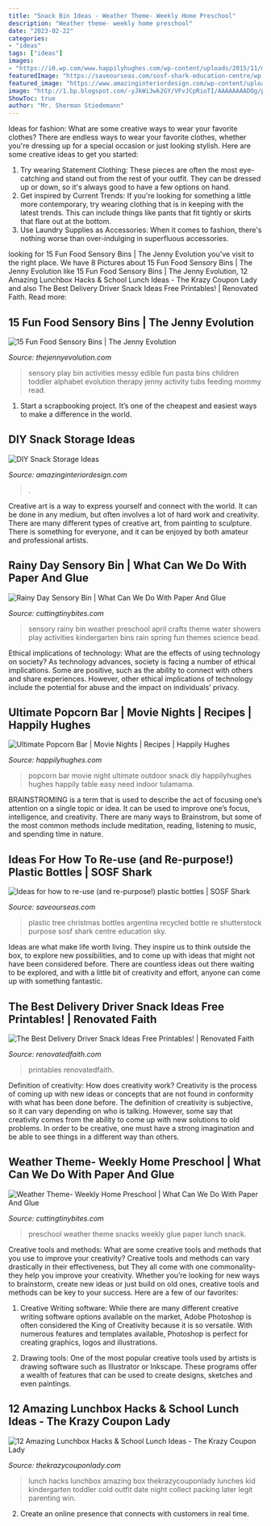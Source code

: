 ```yaml
---
title: "Snack Bin Ideas - Weather Theme- Weekly Home Preschool"
description: "Weather theme- weekly home preschool"
date: "2023-02-22"
categories:
- "ideas"
tags: ["ideas"]
images:
- "https://i0.wp.com/www.happilyhughes.com/wp-content/uploads/2015/11/movienightpopcornbar2.jpg?resize=1060%2C742&amp;ssl=1"
featuredImage: "https://saveourseas.com/sosf-shark-education-centre/wp-content/uploads/sites/3/shutterstock-332831225-683x1024.jpg"
featured_image: "https://www.amazinginteriordesign.com/wp-content/uploads/2020/01/fi-6.jpg"
image: "http://1.bp.blogspot.com/-yJkWi3wk2GY/VFvJCpRioTI/AAAAAAAADOg/pyziUuwiRYU/s1600/RainyDaySensoryBin3.png"
ShowToc: true
author: "Mr. Sherman Stiedemann"
---
```



Ideas for fashion: What are some creative ways to wear your favorite clothes?
There are endless ways to wear your favorite clothes, whether you're dressing up for a special occasion or just looking stylish. Here are some creative ideas to get you started: 
1. Try wearing Statement Clothing: These pieces are often the most eye-catching and stand out from the rest of your outfit. They can be dressed up or down, so it's always good to have a few options on hand. 
2. Get inspired by Current Trends: If you're looking for something a little more contemporary, try wearing clothing that is in keeping with the latest trends. This can include things like pants that fit tightly or skirts that flare out at the bottom. 
3. Use Laundry Supplies as Accessories: When it comes to fashion, there's nothing worse than over-indulging in superfluous accessories.

	

		
looking for 15 Fun Food Sensory Bins | The Jenny Evolution you've visit to the right place. We have 8 Pictures about 15 Fun Food Sensory Bins | The Jenny Evolution like 15 Fun Food Sensory Bins | The Jenny Evolution, 12 Amazing Lunchbox Hacks &amp; School Lunch Ideas - The Krazy Coupon Lady and also The Best Delivery Driver Snack Ideas Free Printables! | Renovated Faith. Read more:
		
    
## 15 Fun Food Sensory Bins | The Jenny Evolution

<img loading=lazy src="http://www.thejennyevolution.com/wp-content/uploads/2015/07/Sensory-Bin-Heinz-messy-play.jpg" onerror="this.onerror=null;this.src='https://tse1.mm.bing.net/th?id=OIP.0BBGYQ8SSrcpYh-NiwIsiQHaFj&amp;pid=15.1';" alt="15 Fun Food Sensory Bins | The Jenny Evolution">

_Source: thejennyevolution.com_

>sensory play bin activities messy edible fun pasta bins children toddler alphabet evolution therapy jenny activity tubs feeding mommy read. 

	

1. Start a scrapbooking project. It’s one of the cheapest and easiest ways to make a difference in the world.

    
## DIY Snack Storage Ideas

<img loading=lazy src="https://www.amazinginteriordesign.com/wp-content/uploads/2020/01/fi-6.jpg" onerror="this.onerror=null;this.src='https://tse4.mm.bing.net/th?id=OIP.7ENZNNaJF44Q1fWD1itEkQHaKG&amp;pid=15.1';" alt="DIY Snack Storage Ideas">

_Source: amazinginteriordesign.com_

>. 

	

Creative art is a way to express yourself and connect with the world. It can be done in any medium, but often involves a lot of hard work and creativity. There are many different types of creative art, from painting to sculpture. There is something for everyone, and it can be enjoyed by both amateur and professional artists.

    
## Rainy Day Sensory Bin | What Can We Do With Paper And Glue

<img loading=lazy src="http://1.bp.blogspot.com/-yJkWi3wk2GY/VFvJCpRioTI/AAAAAAAADOg/pyziUuwiRYU/s1600/RainyDaySensoryBin3.png" onerror="this.onerror=null;this.src='https://tse1.mm.bing.net/th?id=OIP.Os_GJA_xJZ_M_nRL_qeIfwHaKl&amp;pid=15.1';" alt="Rainy Day Sensory Bin | What Can We Do With Paper And Glue">

_Source: cuttingtinybites.com_

>sensory rainy bin weather preschool april crafts theme water showers play activities kindergarten bins rain spring fun themes science bead. 

	

Ethical implications of technology: What are the effects of using technology on society?
As technology advances, society is facing a number of ethical implications. Some are positive, such as the ability to connect with others and share experiences. However, other ethical implications of technology include the potential for abuse and the impact on individuals’ privacy.

    
## Ultimate Popcorn Bar | Movie Nights | Recipes | Happily Hughes

<img loading=lazy src="https://i0.wp.com/www.happilyhughes.com/wp-content/uploads/2015/11/movienightpopcornbar2.jpg?resize=1060%2C742&amp;ssl=1" onerror="this.onerror=null;this.src='https://tse4.mm.bing.net/th?id=OIP.T7N01MftDxgrOykSl7HnLgHaFL&amp;pid=15.1';" alt="Ultimate Popcorn Bar | Movie Nights | Recipes | Happily Hughes">

_Source: happilyhughes.com_

>popcorn bar movie night ultimate outdoor snack diy happilyhughes hughes happily table easy need indoor tulamama. 

	

BRAINSTROMING is a term that is used to describe the act of focusing one’s attention on a single topic or idea. It can be used to improve one’s focus, intelligence, and creativity. There are many ways to Brainstrom, but some of the most common methods include meditation, reading, listening to music, and spending time in nature.

    
## Ideas For How To Re-use (and Re-purpose!) Plastic Bottles | SOSF Shark

<img loading=lazy src="https://saveourseas.com/sosf-shark-education-centre/wp-content/uploads/sites/3/shutterstock-332831225-683x1024.jpg" onerror="this.onerror=null;this.src='https://tse4.mm.bing.net/th?id=OIP.rHrJOBkAQdyhgjlNTA4GBgHaLG&amp;pid=15.1';" alt="Ideas for how to re-use (and re-purpose!) plastic bottles | SOSF Shark">

_Source: saveourseas.com_

>plastic tree christmas bottles argentina recycled bottle re shutterstock purpose sosf shark centre education sky. 

	

Ideas are what make life worth living. They inspire us to think outside the box, to explore new possibilities, and to come up with ideas that might not have been considered before. There are countless ideas out there waiting to be explored, and with a little bit of creativity and effort, anyone can come up with something fantastic.

    
## The Best Delivery Driver Snack Ideas Free Printables! | Renovated Faith

<img loading=lazy src="https://renovatedfaith.com/wp-content/uploads/2019/11/delivery-driver-snack-1-of-4-683x1024.jpg" onerror="this.onerror=null;this.src='https://tse1.mm.bing.net/th?id=OIP.2DgBgRmwmMb51vLnZngJiwHaLH&amp;pid=15.1';" alt="The Best Delivery Driver Snack Ideas Free Printables! | Renovated Faith">

_Source: renovatedfaith.com_

>printables renovatedfaith. 

	

Definition of creativity: How does creativity work?
Creativity is the process of coming up with new ideas or concepts that are not found in conformity with what has been done before. The definition of creativity is subjective, so it can vary depending on who is talking. However, some say that creativity comes from the ability to come up with new solutions to old problems. In order to be creative, one must have a strong imagination and be able to see things in a different way than others.

    
## Weather Theme- Weekly Home Preschool | What Can We Do With Paper And Glue

<img loading=lazy src="https://2.bp.blogspot.com/-sMMQHP4_uBM/VGOlThtx-dI/AAAAAAAADXE/ZbWFMewk350/s1600/WeatherLunch.jpg" onerror="this.onerror=null;this.src='https://tse3.mm.bing.net/th?id=OIP.4hY4lE29CWLaDZl7WYp1pwHaGA&amp;pid=15.1';" alt="Weather Theme- Weekly Home Preschool | What Can We Do With Paper And Glue">

_Source: cuttingtinybites.com_

>preschool weather theme snacks weekly glue paper lunch snack. 

	

Creative tools and methods: What are some creative tools and methods that you use to improve your creativity?
Creative tools and methods can vary drastically in their effectiveness, but They all come with one commonality- they help you improve your creativity. Whether you’re looking for new ways to brainstorm, create new ideas or just build on old ones, creative tools and methods can be key to your success. Here are a few of our favorites: 
1. Creative Writing software: While there are many different creative writing software options available on the market, Adobe Photoshop is often considered the King of Creativity because it is so versatile. With numerous features and templates available, Photoshop is perfect for creating graphics, logos and illustrations.

2. Drawing tools: One of the most popular creative tools used by artists is drawing software such as Illustrator or Inkscape. These programs offer a wealth of features that can be used to create designs, sketches and even paintings.

    
## 12 Amazing Lunchbox Hacks &amp; School Lunch Ideas - The Krazy Coupon Lady

<img loading=lazy src="http://prod-cdn.thekrazycouponlady.com/wp-content/uploads/2015/09/60_pinterest_lunchhacks_1-425x1063.jpg" onerror="this.onerror=null;this.src='https://tse4.mm.bing.net/th?id=OIP.j_10J2LhjUjPVE9LYuviRAAAAA&amp;pid=15.1';" alt="12 Amazing Lunchbox Hacks &amp; School Lunch Ideas - The Krazy Coupon Lady">

_Source: thekrazycouponlady.com_

>lunch hacks lunchbox amazing box thekrazycouponlady lunches kid kindergarten toddler cold outfit date night collect packing later legit parenting win. 

	

2. Create an online presence that connects with customers in real time.

